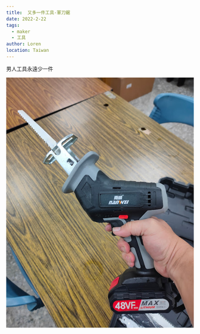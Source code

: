 ```yaml
---
title:  又多一件工具-軍刀鋸
date: 2022-2-22
tags: 
  - maker
  - 工具
author: Loren
location: Taiwan
---
```


男人工具永遠少一件

![](./IMG20220222143224.jpg)


